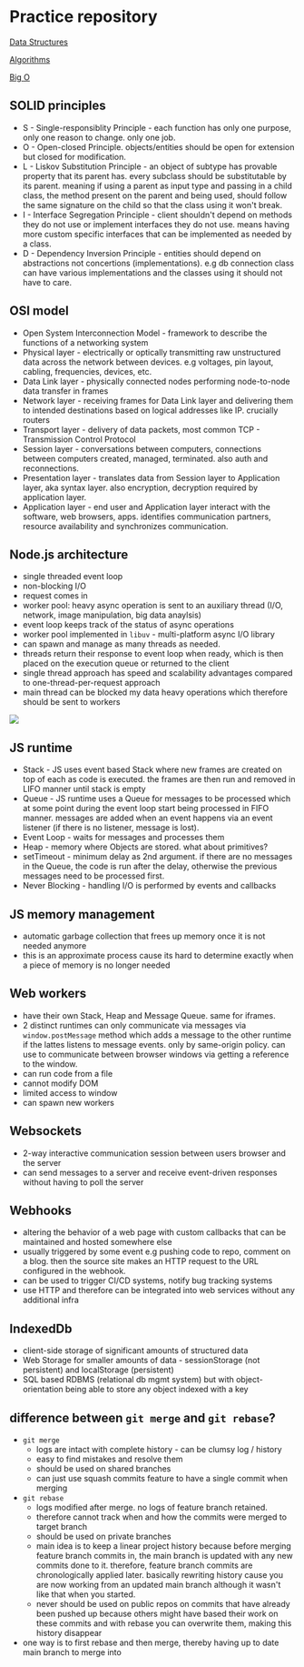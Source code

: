 # Practice repository

[Data Structures](./resources/data-structures.md)

[Algorithms](./resources/algorithms.md)

[Big O](./resources/big-o.md)

## SOLID principles

* S - Single-responsiblity Principle - each function has only one purpose, only one reason to change. only one job.
* O - Open-closed Principle. objects/entities should be open for extension but closed for modification.
* L - Liskov Substitution Principle - an object of subtype has provable property that its parent has. every subclass should be substitutable by its parent. meaning if using a parent as input type and passing in a child class, the method present on the parent and being used, should follow the same signature on the child so that the class using it won't break.
* I - Interface Segregation Principle - client shouldn't depend on methods they do not use or implement interfaces they do not use. means having more custom specific interfaces that can be implemented as needed by a class.
* D - Dependency Inversion Principle - entities should depend on abstractions not concertions (implementations). e.g db connection class can have various implementations and the classes using it should not have to care.

## OSI model

* Open System Interconnection Model - framework to describe the functions of a networking system
* Physical layer - electrically or optically transmitting raw unstructured data across the network between devices. e.g voltages, pin layout, cabling, frequencies, devices, etc.
* Data Link layer - physically connected nodes performing node-to-node data transfer in frames
* Network layer - receiving frames for Data Link layer and delivering them to intended destinations based on logical addresses like IP. crucially routers
* Transport layer - delivery of data packets, most common TCP - Transmission Control Protocol
* Session layer - conversations between computers, connections between computers created, managed, terminated. also auth and reconnections.
* Presentation layer - translates data from Session layer to Application layer, aka syntax layer. also encryption, decryption required by application layer.
* Application layer - end user and Application layer interact with the software, web browsers, apps. identifies communication partners, resource availability and synchronizes communication.


## Node.js architecture

* single threaded event loop
* non-blocking I/O
* request comes in
* worker pool: heavy async operation is sent to an auxiliary thread (I/O, network, image manipulation, big data anaylsis)
* event loop keeps track of the status of async operations
* worker pool implemented in `libuv` - multi-platform async I/O library
* can spawn and manage as many threads as needed.
* threads return their response to event loop when ready, which is then placed on the execution queue or returned to the client
* single thread approach has speed and scalability advantages compared to one-thread-per-request approach
* main thread can be blocked my data heavy operations which therefore should be sent to workers


![](https://cdn.buttercms.com/0Nh1yR6SSPwqnsKYSfHa)


## JS runtime

* Stack - JS uses event based Stack where new frames are created on top of each as code is executed. the frames are then run and removed in LIFO manner until stack is empty
* Queue - JS runtime uses a Queue for messages to be processed which at some point during the event loop start being processed in FIFO manner. messages are added when an event happens via an event listener (if there is no listener, message is lost).
* Event Loop - waits for messages and processes them
* Heap - memory where Objects are stored. what about primitives?
* setTimeout - minimum delay as 2nd argument. if there are no messages in the Queue, the code is run after the delay, otherwise the previous messages need to be processed first.
* Never Blocking - handling I/O is performed by events and callbacks

## JS memory management

* automatic garbage collection that frees up memory once it is not needed anymore
* this is an approximate process cause its hard to determine exactly when a piece of memory is no longer needed

## Web workers

* have their own Stack, Heap and Message Queue. same for iframes.
* 2 distinct runtimes can only communicate via messages via `window.postMessage` method which adds a message to the other runtime if the lattes listens to message events. only by same-origin policy. can use to communicate between browser windows via getting a reference to the window.
* can run code from a file
* cannot modify DOM
* limited access to window
* can spawn new workers

## Websockets

* 2-way interactive communication session between users browser and the server
* can send messages to a server and receive event-driven responses without having to poll the server

## Webhooks

* altering the behavior of a web page with custom callbacks that can be maintained and hosted somewhere else
* usually triggered by some event e.g pushing code to repo, comment on a blog. then the source site makes an HTTP request to the URL configured in the webhook.
* can be used to trigger CI/CD systems, notify bug tracking systems
* use HTTP and therefore can be integrated into web services without any additional infra

## IndexedDb

* client-side storage of significant amounts of structured data
* Web Storage for smaller amounts of data - sessionStorage (not persistent) and localStorage (persistent)
* SQL based RDBMS (relational db mgmt system) but with object-orientation being able to store any object indexed with a key

## difference between `git merge` and `git rebase`?

* `git merge`
	* logs are intact with complete history - can be clumsy log / history
	* easy to find mistakes and resolve them
	* should be used on shared branches
	* can just use squash commits feature to have a single commit when merging
* `git rebase`
	* logs modified after merge. no logs of feature branch retained.
	* therefore cannot track when and how the commits were merged to target branch
	* should be used on private branches
	* main idea is to keep a linear project history because before merging feature branch commits in, the main branch is updated with any new commits done to it. therefore, feature branch commits are chronologically applied later. basically rewriting history cause you are now working from an updated main branch although it wasn't like that when you started.
	* never should be used on public repos on commits that have already been pushed up because others might have based their work on these commits and with rebase you can overwrite them, making this history disappear
* one way is to first rebase and then merge, thereby having up to date main branch to merge into











